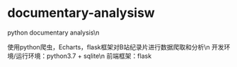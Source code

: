 # documentary-analysisw
python documentary analysis\n

使用python爬虫，Echarts，flask框架对B站纪录片进行数据爬取和分析\n
开发环境/运行环境：python3.7 + sqlite\n
前端框架：flask
